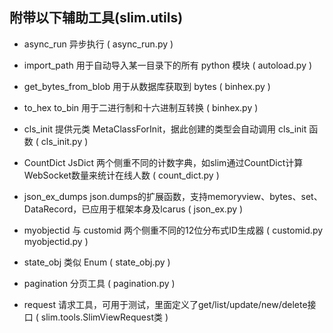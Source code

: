 
## 附带以下辅助工具(slim.utils)

* async_run 异步执行 ( async_run.py )

* import_path 用于自动导入某一目录下的所有 python 模块 ( autoload.py )

* get_bytes_from_blob 用于从数据库获取到 bytes ( binhex.py )

* to_hex to_bin 用于二进行制和十六进制互转换 ( binhex.py )

* cls_init 提供元类 MetaClassForInit，据此创建的类型会自动调用 cls_init 函数 ( cls_init.py )

* CountDict JsDict 两个侧重不同的计数字典，如slim通过CountDict计算WebSocket数量来统计在线人数 ( count_dict.py )

* json_ex_dumps json.dumps的扩展函数，支持memoryview、bytes、set、DataRecord，已应用于框架本身及lcarus ( json_ex.py )

* myobjectid 与 customid 两个侧重不同的12位分布式ID生成器 ( customid.py myobjectid.py )

* state_obj 类似 Enum ( state_obj.py )

* pagination 分页工具 ( pagination.py )

* request 请求工具，可用于测试，里面定义了get/list/update/new/delete接口 ( slim.tools.SlimViewRequest类 )
